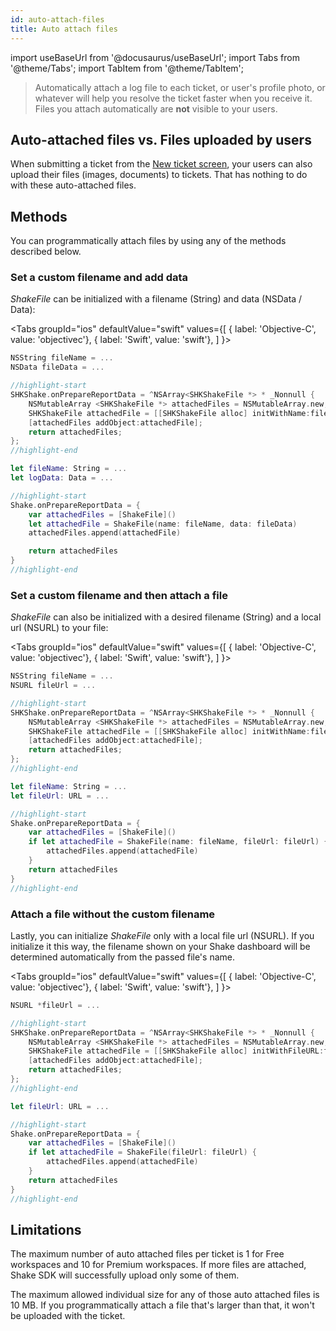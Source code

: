 ```yaml
---
id: auto-attach-files
title: Auto attach files
---
```

import useBaseUrl from '@docusaurus/useBaseUrl';
import Tabs from '@theme/Tabs';
import TabItem from '@theme/TabItem';

>Automatically attach a log file to each ticket, or user's profile photo, or whatever will help you resolve the ticket faster when you receive it. Files you attach automatically are **not** visible to your users.


## Auto-attached files vs. Files uploaded by users

When submitting a ticket from the [New ticket screen](/ios/shake-ui/new-ticket-screen.md),
your users can also upload their files (images, documents) to tickets.
That has nothing to do with these auto-attached files.


## Methods

You can programmatically attach files by using any of the methods described below.


### Set a custom filename and add data

_ShakeFile_ can be initialized with a filename (String) and data (NSData / Data):

<Tabs 
  groupId="ios" 
  defaultValue="swift" 
  values={[ 
    { label: 'Objective-C', value: 'objectivec'}, 
    { label: 'Swift', value: 'swift'},
  ] 
}>

<TabItem value="objectivec">

```objectivec title="AppDelegate.m"
NSString fileName = ...
NSData fileData = ...

//highlight-start
SHKShake.onPrepareReportData = ^NSArray<SHKShakeFile *> * _Nonnull {
    NSMutableArray <SHKShakeFile *> attachedFiles = NSMutableArray.new;
    SHKShakeFile attachedFile = [[SHKShakeFile alloc] initWithName:fileName andData:fileData];
    [attachedFiles addObject:attachedFile];
    return attachedFiles;
};
//highlight-end
```

</TabItem>

<TabItem value="swift">

```swift title="AppDelegate.swift"
let fileName: String = ...
let logData: Data = ...

//highlight-start
Shake.onPrepareReportData = {
    var attachedFiles = [ShakeFile]()
    let attachedFile = ShakeFile(name: fileName, data: fileData)
    attachedFiles.append(attachedFile)

    return attachedFiles
}
//highlight-end
```

</TabItem>
</Tabs>


### Set a custom filename and then attach a file

_ShakeFile_ can also be initialized with a desired filename (String) and a local url (NSURL) to your file:

<Tabs 
  groupId="ios" 
  defaultValue="swift" 
  values={[ 
    { label: 'Objective-C', value: 'objectivec'}, 
    { label: 'Swift', value: 'swift'},
  ] 
}>

<TabItem value="objectivec">

```objectivec title="AppDelegate.m"
NSString fileName = ...
NSURL fileUrl = ...

//highlight-start
SHKShake.onPrepareReportData = ^NSArray<SHKShakeFile *> * _Nonnull {
    NSMutableArray <SHKShakeFile *> attachedFiles = NSMutableArray.new;
    SHKShakeFile attachedFile = [[SHKShakeFile alloc] initWithName:fileName andFileURL:fileUrl];
    [attachedFiles addObject:attachedFile];
    return attachedFiles;
};
//highlight-end
```
</TabItem>

<TabItem value="swift">

```swift title="AppDelegate.swift"
let fileName: String = ...
let fileUrl: URL = ...

//highlight-start
Shake.onPrepareReportData = {
    var attachedFiles = [ShakeFile]()
    if let attachedFile = ShakeFile(name: fileName, fileUrl: fileUrl) {
        attachedFiles.append(attachedFile)
    }
    return attachedFiles
}
//highlight-end
```
</TabItem>
</Tabs>

### Attach a file without the custom filename
Lastly, you can initialize _ShakeFile_ only with a local file url (NSURL).
If you initialize it this way, the filename shown on your Shake dashboard will be determined automatically from the passed file's name.

<Tabs 
  groupId="ios" 
  defaultValue="swift" 
  values={[ 
    { label: 'Objective-C', value: 'objectivec'}, 
    { label: 'Swift', value: 'swift'},
  ] 
}>

<TabItem value="objectivec">

```objectivec title="AppDelegate.m"
NSURL *fileUrl = ...

//highlight-start
SHKShake.onPrepareReportData = ^NSArray<SHKShakeFile *> * _Nonnull {
    NSMutableArray <SHKShakeFile *> attachedFiles = NSMutableArray.new;
    SHKShakeFile attachedFile = [[SHKShakeFile alloc] initWithFileURL:fileUrl];
    [attachedFiles addObject:attachedFile];
    return attachedFiles;
};
//highlight-end
```
</TabItem>

<TabItem value="swift">

```swift title="AppDelegate.swift"
let fileUrl: URL = ...

//highlight-start
Shake.onPrepareReportData = {
    var attachedFiles = [ShakeFile]()
    if let attachedFile = ShakeFile(fileUrl: fileUrl) {
        attachedFiles.append(attachedFile)
    }
    return attachedFiles
}
//highlight-end
```

</TabItem>
</Tabs>

## Limitations

The maximum number of auto attached files per ticket is 1 for Free workspaces and 10 for Premium workspaces.
If more files are attached, Shake SDK will successfully upload only some of them.

The maximum allowed individual size for any of those auto attached files is 10 MB.
If you programmatically attach a file that's larger than that, it won't be uploaded with the ticket.